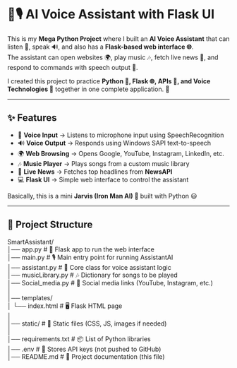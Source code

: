 # 🤖🎙️ AI Voice Assistant with Flask UI

This is my **Mega Python Project** where I built an **AI Voice Assistant** that can listen 🎤, speak 🔊, and also has a **Flask-based web interface 🌐**.  
The assistant can open websites 🌍, play music 🎶, fetch live news 📰, and respond to commands with speech output 💬.  

I created this project to practice **Python 🐍, Flask 🌐, APIs 🔑, and Voice Technologies 🎤** together in one complete application. 🚀

---

## ✨ Features

- 🎤 **Voice Input** → Listens to microphone input using SpeechRecognition  
- 🔊 **Voice Output** → Responds using Windows SAPI text-to-speech  
- 🌍 **Web Browsing** → Opens Google, YouTube, Instagram, LinkedIn, etc.  
- 🎶 **Music Player** → Plays songs from a custom music library  
- 📰 **Live News** → Fetches top headlines from **NewsAPI**  
- 💻 **Flask UI** → Simple web interface to control the assistant  

Basically, this is a mini **Jarvis (Iron Man AI) 🦾** built with Python 😃  

---

## 📂 Project Structure

SmartAssistant/  
│── app.py              # 🚀 Flask app to run the web interface  
│── main.py             # 🎙️ Main entry point for running AssistantAI  
│── assistant.py      # 🧠 Core class for voice assistant logic  
│── musicLibrary.py     # 🎶 Dictionary for songs to be played  
│── Social_media.py     # 📱 Social media links (YouTube, Instagram, etc.)  
│  
│── templates/  
│   └── index.html      # 🖥️ Flask HTML page  
│  
│── static/             # 🎨 Static files (CSS, JS, images if needed)  
│  
│── requirements.txt    # 📦 List of Python libraries  
│── .env                # 🔑 Stores API keys (not pushed to GitHub)  
│── README.md           # 📝 Project documentation (this file)  



